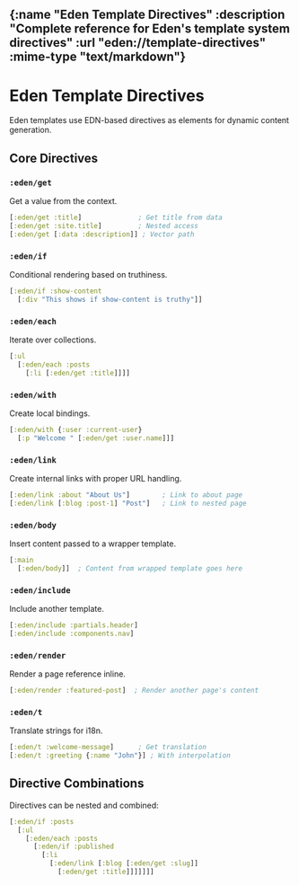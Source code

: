 {:name "Eden Template Directives"
 :description "Complete reference for Eden's template system directives"
 :url "eden://template-directives"
 :mime-type "text/markdown"}
---
# Eden Template Directives

Eden templates use EDN-based directives as elements for dynamic content generation.

## Core Directives

### `:eden/get`
Get a value from the context.
```clojure
[:eden/get :title]              ; Get title from data
[:eden/get :site.title]         ; Nested access
[:eden/get [:data :description]] ; Vector path
```

### `:eden/if`
Conditional rendering based on truthiness.
```clojure
[:eden/if :show-content
  [:div "This shows if show-content is truthy"]]
```

### `:eden/each`
Iterate over collections.
```clojure
[:ul
  [:eden/each :posts
    [:li [:eden/get :title]]]]
```

### `:eden/with`
Create local bindings.
```clojure
[:eden/with {:user :current-user}
  [:p "Welcome " [:eden/get :user.name]]]
```

### `:eden/link`
Create internal links with proper URL handling.
```clojure
[:eden/link :about "About Us"]        ; Link to about page
[:eden/link [:blog :post-1] "Post"]   ; Link to nested page
```

### `:eden/body`
Insert content passed to a wrapper template.
```clojure
[:main
  [:eden/body]]  ; Content from wrapped template goes here
```

### `:eden/include`
Include another template.
```clojure
[:eden/include :partials.header]
[:eden/include :components.nav]
```

### `:eden/render`
Render a page reference inline.
```clojure
[:eden/render :featured-post]  ; Render another page's content
```

### `:eden/t`
Translate strings for i18n.
```clojure
[:eden/t :welcome-message]      ; Get translation
[:eden/t :greeting {:name "John"}] ; With interpolation
```

## Directive Combinations
Directives can be nested and combined:
```clojure
[:eden/if :posts
  [:ul
    [:eden/each :posts
      [:eden/if :published
        [:li
          [:eden/link [:blog [:eden/get :slug]]
            [:eden/get :title]]]]]]]
```